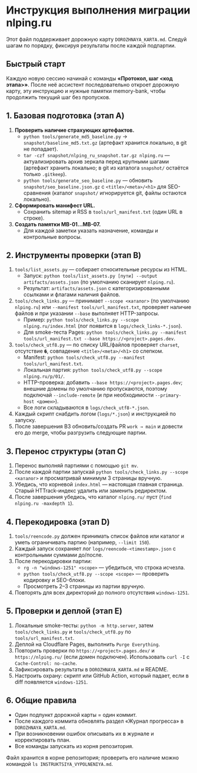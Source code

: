 # Инструкция выполнения миграции nlping.ru

Этот файл поддерживает дорожную карту `DOROZHNAYA_KARTA.md`. Следуй шагам по порядку, фиксируя результаты после каждой подпартии.

## Быстрый старт

Каждую новую сессию начинай с команды **«Протокол, шаг <код этапа>»**. После неё ассистент последовательно откроет дорожную карту, эту инструкцию и нужные памятки memory-bank, чтобы продолжить текущий шаг без пропусков.

## 1. Базовая подготовка (этап A)

1. **Проверить наличие страхующих артефактов.**
   - `python tools/generate_md5_baseline.py` → `snapshot/baseline_md5.txt.gz` (артефакт хранится локально, в git не попадает).
   - `tar -czf snapshot/nlping_ru_snapshot.tar.gz nlping.ru` — актуализировать архив зеркала перед крупными шагами (артефакт хранить локально; в git из каталога `snapshot/` остаётся только `.gitkeep`).
   - `python tools/generate_seo_baseline.py` — обновить `snapshot/seo_baseline.json.gz` с `<title>/<meta>/<h1>` для SEO-сравнения (каталог `snapshot/` игнорируется git, файлы остаются локально).
2. **Сформировать манифест URL.**
   - Сохранить sitemap и RSS в `tools/url_manifest.txt` (один URL в строке).
3. **Создать памятки MB-01…MB-07.**
   - Для каждой заметки указать назначение, команды и контрольные вопросы.

## 2. Инструменты проверки (этап B)

1. `tools/list_assets.py` — собирает относительные ресурсы из HTML.
   - Запуск: `python tools/list_assets.py [пути] --output artifacts/assets.json` (по умолчанию сканирует `nlping.ru`).
   - Результат: `artifacts/assets.json` с категоризированными ссылками и флагами наличия файлов.
2. `tools/check_links.py` — принимает `--scope <каталог>` (по умолчанию `nlping.ru`) или `--manifest tools/url_manifest.txt`, проверяет наличие файлов и при указании `--base` выполняет HTTP-запросы.
   - Пример: `python tools/check_links.py --scope nlping.ru/index.html` (лог появится в `logs/check_links-*.json`).
   - Для smoke-теста Pages: `python tools/check_links.py --manifest tools/url_manifest.txt --base https://<project>.pages.dev`.
3. `tools/check_utf8.py` — по списку URL/файлов проверяет `charset`, отсутствие `�`, совпадение `<title>/<meta>/<h1>` со слепком.
   - Manifest: `python tools/check_utf8.py --manifest tools/url_manifest.txt`.
   - Локальная партия: `python tools/check_utf8.py --scope nlping.ru/p/01/`.
   - HTTP-проверка: добавить `--base https://<project>.pages.dev`; внешние домены по умолчанию пропускаются, поэтому подключай `--include-remote` (и при необходимости `--primary-host <домен>`).
   - Все логи складываются в `logs/check_utf8-*.json`.
4. Каждый скрипт снабдить логом (`logs/*.json`) и инструкцией по запуску.
5. После завершения B3 обновить/создать PR `work → main` и довести его до merge, чтобы разгрузить следующие партии.

## 3. Перенос структуры (этап C)

1. Перенос выполняй партиями с помощью `git mv`.
2. После каждой партии запускай `python tools/check_links.py --scope <каталог>` и просматривай минимум 3 страницы вручную.
3. Убедись, что корневой `index.html` — настоящая главная страница. Старый HTTrack-индекс удалить или заменить редиректом.
4. После завершения убедись, что каталог `nlping.ru/` пуст (`find nlping.ru -maxdepth 1`).

## 4. Перекодировка (этап D)

1. `tools/reencode.py` должен принимать список файлов или каталог и уметь ограничивать партию (например, `--limit 150`).
2. Каждый запуск сохраняет лог `logs/reencode-<timestamp>.json` с контрольными суммами до/после.
3. После перекодировки партии:
   - `rg -n "windows-1251" <scope>` — убедиться, что строка исчезла.
   - `python tools/check_utf8.py --scope <scope>` — проверить кодировку и SEO-блоки.
   - Просмотреть 2–3 страницы из партии вручную.
4. Повторять для всех директорий до полного отсутствия `windows-1251`.

## 5. Проверки и деплой (этап E)

1. Локальные smoke-тесты: `python -m http.server`, затем `tools/check_links.py` и `tools/check_utf8.py` по `tools/url_manifest.txt`.
2. Деплой на Cloudflare Pages, выполнить `Purge Everything`.
3. Повторить проверки по `https://<project>.pages.dev/` и `https://nlping.ru/` (если домен подключен). Использовать `curl -I` с `Cache-Control: no-cache`.
4. Зафиксировать результаты в `DOROZHNAYA_KARTA.md` и README.
5. Настроить охрану: скрипт или GitHub Action, который падает, если в diff появляется `windows-1251`.

## 6. Общие правила

- Один подпункт дорожной карты = один коммит.
- После каждого коммита обновлять раздел «Журнал прогресса» в `DOROZHNAYA_KARTA.md`.
- При возникновении ошибок описывать их в журнале и корректировать план.
- Все команды запускать из корня репозитория.

Файл хранится в корне репозитория; проверить его наличие можно командой `ls INSTRUKTSIYA_VYPOLNENIYA.md`.
